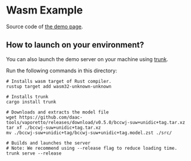 # Wasm Example

Source code of [the demo page](https://daac-tools.github.io/vaporetto/).

## How to launch on your environment?

You can also launch the demo server on your machine using [trunk](https://github.com/thedodd/trunk).

Run the following commands in this directory:
```
# Installs wasm target of Rust compiler.
rustup target add wasm32-unknown-unknown

# Installs trunk
cargo install trunk

# Downloads and extracts the model file
wget https://github.com/daac-tools/vaporetto/releases/download/v0.5.0/bccwj-suw+unidic+tag.tar.xz
tar xf ./bccwj-suw+unidic+tag.tar.xz
mv ./bccwj-suw+unidic+tag/bccwj-suw+unidic+tag.model.zst ./src/

# Builds and launches the server
# Note: We recommend using --release flag to reduce loading time.
trunk serve --release
```
